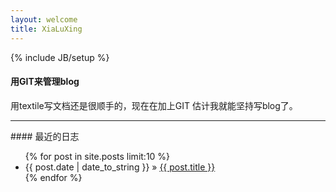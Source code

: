 ```yaml
---
layout: welcome
title: XiaLuXing
---
```

{% include JB/setup %}

#### 用GIT来管理blog

用textile写文档还是很顺手的，现在在加上GIT 估计我就能坚持写blog了。

<hr>
####  最近的日志

<ul class="posts">
  {% for post in site.posts limit:10  %}
    <li><span>{{ post.date | date_to_string }}</span> &raquo; <a href="{{ BASE_PATH }}{{ post.url }}">{{ post.title }}</a></li>
  {% endfor %}
</ul>
